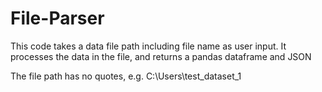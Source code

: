 # File-Parser

This code takes a data file path including file name as user input. It processes the data in the file, and returns a pandas dataframe and JSON

The file path has no quotes, e.g. C:\Users\test_dataset_1
